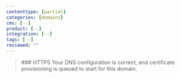 ```yaml
---
contenttype: [partial]
categories: [domains]
cms: [--]
product: [--]
integration: [--]
tags: [--]
reviewed: ""
---
```


<blockquote class="block-info">
### HTTPS
<span class="glyphicons glyphicons-history text-info"></span> Your DNS configuration is correct, and certificate provisioning is queued to start for this domain.</blockquote>
